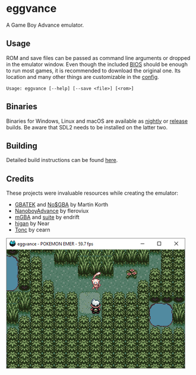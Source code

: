 # eggvance
A Game Boy Advance emulator.

## Usage
ROM and save files can be passed as command line arguments or dropped in the emulator window. Even though the included [BIOS](https://github.com/Nebuleon/ReGBA/tree/master/bios) should be enough to run most games, it is recommended to download the original one. Its location and many other things are customizable in the [config](eggvance/eggvance.ini).

```
Usage: eggvance [--help] [--save <file>] [<rom>]
```

## Binaries
Binaries for Windows, Linux and macOS are available as [nightly](https://github.com/jsmolka/eggvance/actions) or [release](https://github.com/jsmolka/eggvance/releases) builds. Be aware that SDL2 needs to be installed on the latter two.

## Building
Detailed build instructions can be found [here](BUILDING.md).

## Credits
These projects were invaluable resources while creating the emulator:
- [GBATEK](https://problemkaputt.de/gbatek.htm) and [No$GBA](https://problemkaputt.de/gba.htm) by Martin Korth
- [NanoboyAdvance](https://github.com/fleroviux/NanoboyAdvance) by fleroviux
- [mGBA](https://github.com/mgba-emu/mgba) and [suite](https://github.com/mgba-emu/suite) by endrift
- [higan](https://github.com/higan-emu/higan) by Near
- [Tonc](https://www.coranac.com/tonc/text/toc.htm) by cearn

![screenshot](screenshot.png)
